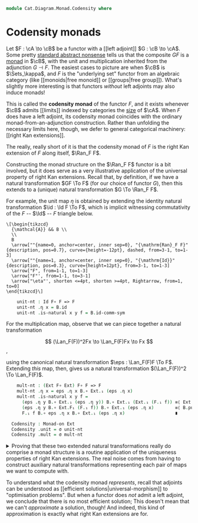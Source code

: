 <!--
```agda
open import Cat.Instances.Functor
open import Cat.Functor.Kan.Base
open import Cat.Diagram.Monad
open import Cat.Prelude

import Cat.Functor.Reasoning as Func
import Cat.Reasoning as Cat
```
-->

```agda
module Cat.Diagram.Monad.Codensity where
```

<!--
```agda
private variable
  o ℓ : Level
  A B : Precategory o ℓ
open Monad-on
open _=>_
```
-->

# Codensity monads

Let $F : \cA \to \cB$ be a functor with a [[left adjoint]] $G :
\cB \to \cA$. Some pretty [standard abstract nonsense][adjm] tells
us that the composite $GF$ is a [monad] in $\cB$, with the unit and
multiplication inherited from the adjunction $G \dashv F$. The easiest
cases to picture are when $\cB$ is $\Sets_\kappa$, and $F$ is the
"underlying set" functor from an algebraic category (like [[monoids|free
monoid]] or [[groups|free group]]). What's slightly more interesting is
that functors _without_ left adjoints may also induce monads!

[adjm]: Cat.Functor.Adjoint.Monad.html
[monad]: Cat.Diagram.Monad.html

This is called the **codensity monad** of the functor $F$, and it exists
whenever $\cB$ admits [[limits]] indexed by categories the [size] of
$\cA$. When $F$ does have a left adjoint, its codensity monad
coincides with the ordinary monad-from-an-adjunction construction.
Rather than unfolding the necessary limits here, though, we defer to
general categorical machinery: [[right Kan extensions]].

[size]: 1Lab.intro.html#universes-and-size-issues

The really, really short of it is that the codensity monad of $F$ is the
right Kan extension of $F$ along itself, $\Ran_F F$.

<!--
```agda
module _ (F : Functor A B) (R : Ran F F) where
  open Ran R
  private
    module A = Cat A
    module B = Cat B
    module F = Func F
```
-->

Constructing the monad structure on the $\Ran_F F$ functor is a bit
involved, but it does serve as a very illustrative application of the
universal property of right Kan extensions. Recall that, by definition,
if we have a natural transformation $GF \To F$ (for our choice of
functor $G$), then this extends to a (unique) natural transformation $G
\To \Ran_F F$.

For example, the unit map $\eta$ is obtained by extending the identity
natural transformation $\id : \Id F \To F$, which is implicit witnessing
commutativity of the $F$ -- $\Id$ -- $F$ triangle below.

~~~{.quiver}
\[\begin{tikzcd}
  {\mathcal{A}} && B \\
  \\
  B
  \arrow[""{name=0, anchor=center, inner sep=0}, "{\mathrm{Ran}_F F}"{description, pos=0.7}, curve={height=-12pt}, dashed, from=3-1, to=1-3]
  \arrow[""{name=1, anchor=center, inner sep=0}, "{\mathrm{Id}}"{description, pos=0.3}, curve={height=12pt}, from=3-1, to=1-3]
  \arrow["F", from=1-1, to=1-3]
  \arrow["F"', from=1-1, to=3-1]
  \arrow["\eta"', shorten <=4pt, shorten >=4pt, Rightarrow, from=1, to=0]
\end{tikzcd}\]
~~~

```agda
    unit-nt : Id F∘ F => F
    unit-nt .η x = B.id
    unit-nt .is-natural x y f = B.id-comm-sym
```

For the multiplication map, observe that we can piece together a natural
transformation

$$
(\Lan_F(F))^2Fx \to \Lan_F(F)Fx \to Fx
$$,

using the canonical natural transformation $\eps : \Lan_F(F)F \To F$.
Extending _this_ map, then, gives us a natural transformation
$(\Lan_F(F))^2 \To \Lan_F(F)$.

```agda
    mult-nt : (Ext F∘ Ext) F∘ F => F
    mult-nt .η x = eps .η x B.∘ Ext.₁ (eps .η x)
    mult-nt .is-natural x y f =
      (eps .η y B.∘ Ext.₁ (eps .η y)) B.∘ Ext.₁ (Ext.₁ (F.₁ f)) ≡⟨ Ext.extendr (eps .is-natural _ _ _) ⟩
      (eps .η y B.∘ Ext.F₁ (F.₁ f)) B.∘ Ext.₁ (eps .η x)        ≡⟨ B.pushl (eps .is-natural _ _ _) ⟩
      F.₁ f B.∘ eps .η x B.∘ Ext.₁ (eps .η x)                   ∎

  Codensity : Monad-on Ext
  Codensity .unit = σ unit-nt
  Codensity .mult = σ mult-nt
```

<details>
<summary>Proving that these two extended natural transformations really
do comprise a monad structure is a routine application of the uniqueness
properties of right Kan extensions. The real noise comes from having to
construct auxiliary natural transformations representing each pair of
maps we want to compute with.</summary>

```agda
  Codensity .μ-unitr {x = x} = path ηₚ x where
    nat₁ : Ext => Ext
    nat₁ .η x = σ mult-nt .η x B.∘ Ext.₁ (σ unit-nt .η x)
    nat₁ .is-natural x y f = Ext.extendr (σ unit-nt .is-natural x y f)
                           ∙ B.pushl (σ mult-nt .is-natural _ _ _)

    abstract
      path : nat₁ ≡ idnt
      path = σ-uniq₂ eps
        (ext λ x → sym
          ( B.pulll (σ-comm ηₚ x)
          ∙ Ext.cancelr (σ-comm ηₚ x)))
        (ext λ _ → B.intror refl)

  Codensity .μ-unitl {x = x} = path ηₚ x where
    nat₁ : Ext => Ext
    nat₁ .η x = σ mult-nt .η x B.∘ σ unit-nt .η (Ext.₀ x)
    nat₁ .is-natural x y f = B.extendr (σ unit-nt .is-natural _ _ _)
                           ∙ B.pushl (σ mult-nt .is-natural _ _ _)

    abstract
      path : nat₁ ≡ idnt
      path = σ-uniq₂ eps
        (ext λ x → sym $
            B.pulll (σ-comm ηₚ x)
          ∙∙ B.pullr (sym (σ unit-nt .is-natural _ _ _))
          ∙∙ B.cancell (σ-comm ηₚ x))
        (ext λ _ → B.intror refl)

  Codensity .μ-assoc {x = x} = path ηₚ x where
    mult' : (Ext F∘ Ext F∘ Ext) F∘ F => F
    mult' .η x = eps .η x B.∘ Ext.₁ (mult-nt .η x)
    mult' .is-natural x y f = Ext.extendr (mult-nt .is-natural _ _ _)
                            ∙ B.pushl (eps .is-natural _ _ _)

    sig₁ : Ext F∘ Ext F∘ Ext => Ext
    sig₁ .η x = σ mult-nt .η x B.∘ Ext.₁ (σ mult-nt .η x)
    sig₁ .is-natural x y f = Ext.extendr (σ mult-nt .is-natural _ _ _)
                            ∙ B.pushl (σ mult-nt .is-natural _ _ _)

    sig₂ : Ext F∘ Ext F∘ Ext => Ext
    sig₂ .η x = σ mult-nt .η x B.∘ σ mult-nt .η (Ext.₀ x)
    sig₂ .is-natural x y f = B.extendr (σ mult-nt .is-natural _ _ _)
                            ∙ B.pushl (σ mult-nt .is-natural _ _ _)

    abstract
      path : sig₁ ≡ sig₂
      path = σ-uniq₂ {M = Ext F∘ Ext F∘ Ext} mult'
        (ext λ x → sym $
            B.pulll (σ-comm ηₚ x)
          ∙ Ext.pullr (σ-comm ηₚ x))
        (ext λ x → sym $
             B.pulll (σ-comm ηₚ x)
          ∙∙ B.pullr (sym (σ mult-nt .is-natural _ _ _))
          ∙∙ B.pulll (σ-comm ηₚ x)
           ∙ Ext.pullr refl)
```
</details>

To understand what the codensity monad _represents_, recall that
adjoints can be understood as [[efficient solutions|universal-morphism]] to "optimisation
problems". But when a functor does _not_ admit a left adjoint, we
conclude that there is no most efficient solution; This doesn't mean
that we can't _approximate_ a solution, though! And indeed, this kind of
approximation is exactly what right Kan extensions are for.
